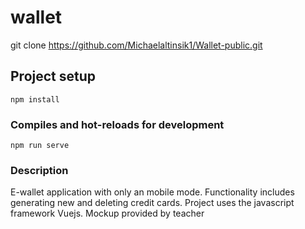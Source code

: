 # wallet
git clone https://github.com/Michaelaltinsik1/Wallet-public.git
## Project setup
```
npm install
```

### Compiles and hot-reloads for development
```
npm run serve
```
### Description
E-wallet application with only an mobile mode. Functionality includes generating new and deleting credit cards. 
Project uses the javascript framework Vuejs. Mockup provided by teacher
